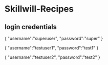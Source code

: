 # Skillwill-Recipes

## login credentials
{
"username":"superuser",
"password":"super"
}

{
"username":"testuser1",
"password":"test1"
}

{
"username":"testuser2",
"password":"test2"
}